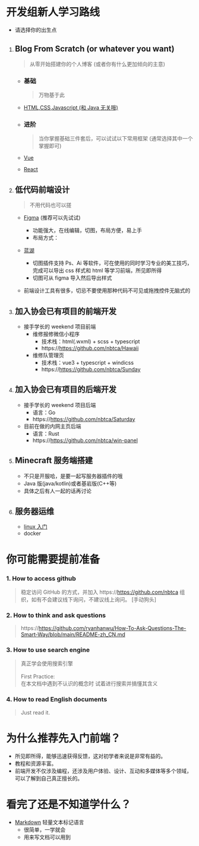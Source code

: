 # 开发组新人学习路线

- 请选择你的出生点

1. ## Blog From Scratch (or whatever you want)

   > 从零开始搭建你的个人博客 (或者你有什么更加倾向的主意)

   - ### 基础
     > 万物基于此
   - [HTML,CSS,Javascript (和 Java 无关哦) ](https://developer.mozilla.org/zh-CN/docs/Learn)
   
   - ### 进阶
     > 当你掌握基础三件套后，可以试试以下常用框架 (通常选择其中一个掌握即可)
   - [Vue](https://cn.vuejs.org/)
   - [React](https://react.docschina.org/)

2. ## 低代码前端设计

   > 不用代码也可以搓

   - [Figma](https://www.figma.com/) (推荐可以先试试)

     - 功能强大，在线编辑，切图，布局方便，易上手
     - 布局方式：

   - [蓝湖](https://lanhuapp.com/)
     - 切图插件支持 Ps、Ai 等软件，可在使用的同时学习专业的美工技巧，完成可以导出 css 样式和 html 等学习前端，所见即所得
     - 切图可从 figma 导入然后导出样式
   - 前端设计工具有很多，切忌不要使用那种代码不可见或拖拽控件无脑式的

3. ## 加入协会已有项目的前端开发

   - 接手学长的 weekend 项目前端
     - 维修报修微信小程序
       - 技术栈：html(.wxml) + scss + typescript
       - https://https://github.com/nbtca/Hawaii
     - 维修队管理页
       - 技术栈：vue3 + typescript + windicss
       - https://https://github.com/nbtca/Sunday

4. ## 加入协会已有项目的后端开发
   - 接手学长的 weekend 项目后端
     - 语言：Go
     - https://https://github.com/nbtca/Saturday
   - 目前在做的内网主页后端
     - 语言：Rust
     - https://https://github.com/nbtca/win-panel

5. ## Minecraft 服务端搭建
   - 不只是开服哈，是要一起写服务器插件的哦
   - Java 版(java/kotlin)或者基岩版(C++等)
   - 具体之后有人一起的话再讨论

6. ## 服务器运维
   - [linux 入门](http://billie66.github.io/TLCL/book/index.html)
   - docker

# 你可能需要提前准备

### 1. How to access github

> 稳定访问 GitHub 的方式，并加入 https://https://github.com/nbtca 组织，如有不会建议线下询问，不建议线上询问。 [手动狗头]

### 2. How to think and ask questions

> https://https://github.com/ryanhanwu/How-To-Ask-Questions-The-Smart-Way/blob/main/README-zh_CN.md

### 3. How to use search engine

> 真正学会使用搜索引擎<br><br>
> First Practice:<br>
> 在本文档中遇到不认识的概念时 试着进行搜索并搞懂其含义

### 4. How to read English documents

> Just read it.


# 为什么推荐先入门前端？

- 所见即所得，能够迅速获得反馈，这对初学者来说是非常有益的。
- 教程和资源丰富。
- 前端开发不仅涉及编程，还涉及用户体验、设计、互动和多媒体等多个领域，可以了解到自己真正擅长的。

# 看完了还是不知道学什么？

- [Markdown](https://markdown.com.cn/) 轻量文本标记语言
  - 很简单，一学就会
  - 用来写文档可以用到
